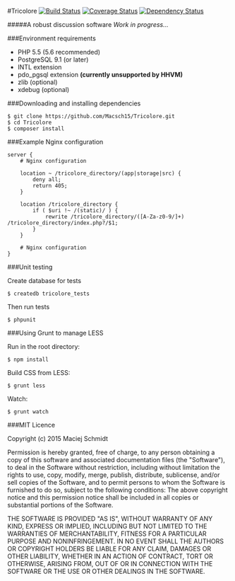 #Tricolore [![Build Status](https://travis-ci.org/Macsch15/Tricolore.svg)](https://travis-ci.org/Macsch15/Tricolore) [![Coverage Status](https://coveralls.io/repos/Macsch15/Tricolore/badge.svg?branch=master)](https://coveralls.io/r/Macsch15/Tricolore?branch=master) [![Dependency Status](https://www.versioneye.com/user/projects/551af4933661f134fe0001e8/badge.svg?style=flat)](https://www.versioneye.com/user/projects/551af4933661f134fe0001e8)

#####A robust discussion software
*Work in progress...*

###Environment requirements
- PHP 5.5 (5.6 recommended)
- PostgreSQL 9.1 (or later)
- INTL extension
- pdo_pgsql extension **(currently unsupported by HHVM)**
- zlib (optional)
- xdebug (optional)

###Downloading and installing dependencies
```
$ git clone https://github.com/Macsch15/Tricolore.git
$ cd Tricolore
$ composer install
```

###Example Nginx configuration
```
server {
    # Nginx configuration

    location ~ /tricolore_directory/(app|storage|src) {
        deny all;
        return 405;
    }

    location /tricolore_directory {
        if ( $uri !~ /(static)/ ) {
            rewrite /tricolore_directory/([A-Za-z0-9/]+) /tricolore_directory/index.php?/$1;
        }
    }

    # Nginx configuration
}
```

###Unit testing

Create database for tests
```
$ createdb tricolore_tests
```

Then run tests
```
$ phpunit
```

###Using Grunt to manage LESS

Run in the root directory:
```
$ npm install
```

Build CSS from LESS:
```
$ grunt less
```

Watch:
```
$ grunt watch
```

###MIT Licence

Copyright (c) 2015 Maciej Schmidt

Permission is hereby granted, free of charge, to any person obtaining a copy 
of this software and associated documentation files (the "Software"), to deal
in the Software without restriction, including without limitation the rights
to use, copy, modify, merge, publish, distribute, sublicense, and/or sell
copies of the Software, and to permit persons to whom the Software is furnished
to do so, subject to the following conditions:
The above copyright notice and this permission notice shall be included in all
copies or substantial portions of the Software.

THE SOFTWARE IS PROVIDED "AS IS", WITHOUT WARRANTY OF ANY KIND, EXPRESS OR
IMPLIED, INCLUDING BUT NOT LIMITED TO THE WARRANTIES OF MERCHANTABILITY,
FITNESS FOR A PARTICULAR PURPOSE AND NONINFRINGEMENT. IN NO EVENT SHALL THE
AUTHORS OR COPYRIGHT HOLDERS BE LIABLE FOR ANY CLAIM, DAMAGES OR OTHER
LIABILITY, WHETHER IN AN ACTION OF CONTRACT, TORT OR OTHERWISE, ARISING FROM,
OUT OF OR IN CONNECTION WITH THE SOFTWARE OR THE USE OR OTHER DEALINGS IN
THE SOFTWARE.
